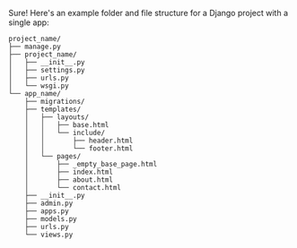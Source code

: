 Sure! Here's an example folder and file structure for a Django project with a single app:

```
project_name/
├── manage.py
├── project_name/
│   ├── __init__.py
│   ├── settings.py
│   ├── urls.py
│   └── wsgi.py
└── app_name/
    ├── migrations/
    ├── templates/
    │   ├── layouts/
    │   │   ├── base.html
    │   │   └── include/
    │   │       ├── header.html
    │   │       └── footer.html
    │   └── pages/
    │       ├── _empty_base_page.html
    │       ├── index.html
    │       ├── about.html
    │       └── contact.html
    ├── __init__.py
    ├── admin.py
    ├── apps.py
    ├── models.py
    ├── urls.py
    └── views.py
```
